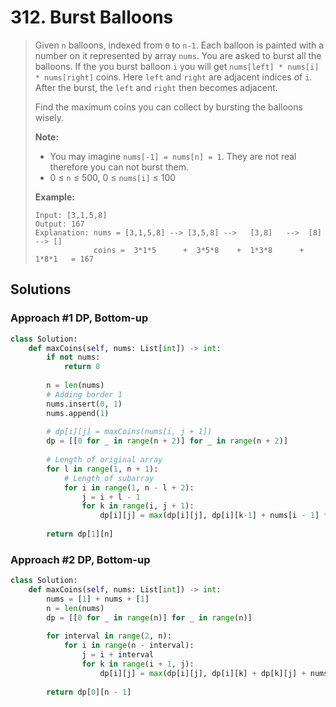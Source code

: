 # 312. Burst Balloons

> Given `n` balloons, indexed from `0` to `n-1`. Each balloon is painted with a number on it represented by array `nums`. You are asked to burst all the balloons. If the you burst balloon `i` you will get `nums[left] * nums[i] * nums[right]` coins. Here `left` and `right` are adjacent indices of `i`. After the burst, the `left` and `right` then becomes adjacent.
>
> Find the maximum coins you can collect by bursting the balloons wisely.
>
> **Note:**
>
> * You may imagine `nums[-1] = nums[n] = 1`. They are not real therefore you can not burst them.
> * 0 ≤ `n` ≤ 500, 0 ≤ `nums[i]` ≤ 100
>
> **Example:**
>
> ```text
> Input: [3,1,5,8]
> Output: 167 
> Explanation: nums = [3,1,5,8] --> [3,5,8] -->   [3,8]   -->  [8]  --> []
>              coins =  3*1*5      +  3*5*8    +  1*3*8      + 1*8*1   = 167
> ```

## Solutions

### Approach \#1 DP, Bottom-up

```python
class Solution:
    def maxCoins(self, nums: List[int]) -> int:
        if not nums:
            return 0
        
        n = len(nums)
        # Adding border 1
        nums.insert(0, 1)
        nums.append(1)
        
        # dp[i][j] = maxCoins(nums[i, j + 1])
        dp = [[0 for _ in range(n + 2)] for _ in range(n + 2)]
        
        # Length of original array
        for l in range(1, n + 1):
            # Length of subarray
            for i in range(1, n - l + 2):
                j = i + l - 1
                for k in range(i, j + 1):
                    dp[i][j] = max(dp[i][j], dp[i][k-1] + nums[i - 1] * nums[k] * nums[j + 1] + dp[k+1][j])
        
        return dp[1][n]
```

### Approach \#2 DP, Bottom-up

```python
class Solution:
    def maxCoins(self, nums: List[int]) -> int:
        nums = [1] + nums + [1]
        n = len(nums)
        dp = [[0 for _ in range(n)] for _ in range(n)]
        
        for interval in range(2, n):
            for i in range(n - interval):
                j = i + interval
                for k in range(i + 1, j):
                    dp[i][j] = max(dp[i][j], dp[i][k] + dp[k][j] + nums[i] * nums[k] * nums[j])
                    
        return dp[0][n - 1]
```

